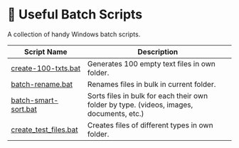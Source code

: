 # 🔧 Useful Batch Scripts  
 A collection of handy Windows batch scripts.  

| Script Name                  | Description                          |  
|------------------------------|--------------------------------------|  
| [create-100-txts.bat](./create-100-txts.bat) | Generates 100 empty text files in own folder. |  
| [batch-rename.bat](./batch-rename.bat)       | Renames files in bulk in current folder.      |  
| [batch-smart-sort.bat](./batch-smart-sort.bat)       | Sorts files in bulk for each their own folder by type. (videos, images, documents, etc.)      |  
| [create_test_files.bat](./create_test_files.bat)       | Creates files of different types in own folder.      |  
